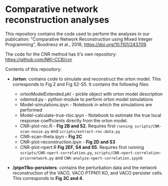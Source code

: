 # Comparative network reconstruction analyses

This repository contains the code used to perform the analyses in our publication:
"Comparative Network Reconstruction using Mixed Integer Programming", Bosdriesz et al., 2018, https://doi.org/10.1101/243709.

The code for the CNR method has it's own repository: https://github.com/NKI-CCB/cnr

Contents of this repository:

* **/orton**: contains code to simulate and reconstruct the orton model. This corresponds to Fig 2 and Fig S2-S5. It contains the following files:

  * ortonModelExtended.pkl - pickle object with orton model description
  * odemod.py - python module to perform orton model simulations
  * Model-simulations.ipyn - Notebook in which the simulations are performed
  * Model-calculate-true-rloc.ipyn - Notebook to estimate the true local response coefficients directly from the orton model.
  * CNR-plot-roc.R - **Fig 2B and S2**. Requires first `running scripts/CNR-scan-noise.py` and `scripts/extract-roc-data.py`
  * CNR-scan-theta.ipyn - **Fig 2C**
  * CNR-plot-reconstruction.ipyn - **Fig 2D and S3**
  * CNR-plot-npert.R **Fig 2EF, S4 and S5**. Requires first running `scripts/CNR-npert-correlation.py`, `scripts/CNR-npert-correlation-priornetwork.py` and `CNR-analyze-npert-correlation.ipynb`

* **/ptpn11ko-persisters**: contains the perturbation data and the network reconstruction of the VACO, VACO PTPN11 KO, and VACO persister cells. This corresponds to **Fig 3C and 4**.

